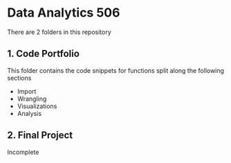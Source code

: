 # Data Analytics 506

There are 2  folders in this repository

## 1. Code Portfolio
This folder contains the code snippets for functions split along the following sections

* Import
* Wrangling
* Visualizations
* Analysis

## 2. Final Project
Incomplete